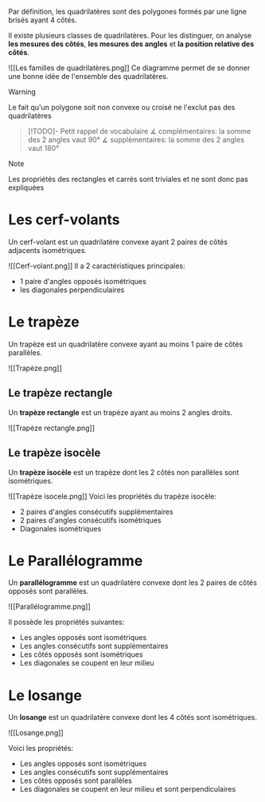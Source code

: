 Par définition, les quadrilatères sont des polygones formés par une ligne brisés ayant 4 côtés.

​​​​​​Il existe plusieurs classes de quadrilatères. Pour les distinguer, on analyse **les mesures des côtés**, **les mesures des angles** et **la position relative des côtés**.

![[Les familles de quadrilatères.png]]
Ce diagramme permet de se donner une bonne idée de l'ensemble des quadrilatères. 

>[!warning]
>Le fait qu'un polygone soit non convexe ou croisé ne l'exclut pas des quadrilatères

> [!TODO]- Petit rappel de vocabulaire
> $\measuredangle$ complémentaires: la somme des 2 angles vaut 90°
> $\measuredangle$ supplémentaires: la somme des 2 angles vaut 180° 

>[!NOTE]
>Les propriétés des rectangles et carrés sont triviales et ne sont donc pas expliquées

# Les cerf-volants

Un cerf-volant est un quadrilatère convexe ayant 2 paires de côtés adjacents isométriques.

![[Cerf-volant.png]]
Il a 2 caractéristiques principales:
* 1 paire d'angles opposés isométriques
* les diagonales perpendiculaires

# Le trapèze

Un trapèze est un quadrilatère convexe ayant au moins 1 paire de côtés parallèles.

![[Trapèze.png]]
## Le trapèze rectangle

Un **trapèze rectangle** est un trapèze ayant au moins 2 angles droits.

![[Trapèze rectangle.png]]

## Le trapèze isocèle

Un **trapèze isocèle** est un trapèze dont les 2 côtés non parallèles sont isométriques.

![[Trapèze isocele.png]]
Voici les propriétés du trapèze isocèle:
* 2 paires d'angles consécutifs supplémentaires
* 2 paires d'angles consécutifs isométriques
* Diagonales isométriques

# Le Parallélogramme

Un **parallélogramme** est un quadrilatère convexe dont les 2 paires de côtés opposés sont parallèles.

![[Parallélogramme.png]]

Il possède les propriétés suivantes:
* Les angles opposés sont isométriques
* Les angles consécutifs sont supplémentaires
* Les côtés opposés sont isométriques
* Les diagonales se coupent en leur milieu


# Le losange

Un **losange** est un quadrilatère convexe dont les 4 côtés sont isométriques.

![[Losange.png]]

Voici les propriétés:
* Les angles opposés sont isométriques
* Les angles consécutifs sont supplémentaires
* Les côtés opposés sont parallèles
* Les diagonales se coupent en leur milieu et sont perpendiculaires